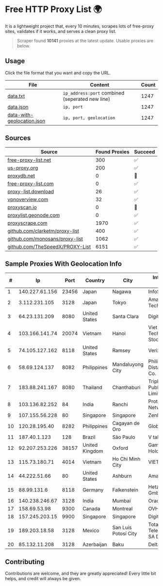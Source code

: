 
# Free HTTP Proxy List 🌍

It is a lightweight project that, every 10 minutes, scrapes lots of free-proxy sites, validates if it works, and serves a clean proxy list.


> Scraper found **10141** proxies at the latest update. Usable proxies are below.

## Usage

Click the file format that you want and copy the URL.


|File|Content|Count|
|----|-------|-----|
|[data.txt](https://raw.githubusercontent.com/themiralay/Proxy-List-World/master/data.txt)|`ip_address:port` combined (seperated new line)|1247|
|[data.json](https://raw.githubusercontent.com/themiralay/Proxy-List-World/master/data.json)|`ip, port`|1247|
|[data-with-geolocation.json](https://raw.githubusercontent.com/themiralay/Proxy-List-World/master/data-with-geolocation.json)|`ip, port, geolocation`|1247|

## Sources

|Source|Found Proxies|Succeed|
|------|-------------|-------|
|[free-proxy-list.net](https://free-proxy-list.net)|300|✅|
|[us-proxy.org](https://www.us-proxy.org)|200|✅|
|[proxydb.net](http://proxydb.net)|0|🚫|
|[free-proxy-list.com](https://free-proxy-list.com/?page=&port=&type%5B%5D=http&type%5B%5D=https&up_time=0&search=Search)|0|✅|
|[proxy-list.download](https://www.proxy-list.download/HTTP)|26|✅|
|[vpnoverview.com](https://vpnoverview.com/privacy/anonymous-browsing/free-proxy-servers)|32|✅|
|[proxyscan.io](https://www.proxyscan.io)|0|🚫|
|[proxylist.geonode.com](https://proxylist.geonode.com/api/proxy-list?limit=300&page=1&sort_by=lastChecked&sort_type=desc&protocols=http,https)|0|✅|
|[proxyscrape.com](https://api.proxyscrape.com/v2/?request=displayproxies&protocol=http&timeout=10000&country=all&ssl=all&anonymity=all)|1970|✅|
|[github.com/clarketm/proxy-list](https://raw.githubusercontent.com/clarketm/proxy-list/master/proxy-list-raw.txt)|400|✅|
|[github.com/monosans/proxy-list](https://raw.githubusercontent.com/monosans/proxy-list/main/proxies/http.txt)|1062|✅|
|[github.com/TheSpeedX/PROXY-List](https://raw.githubusercontent.com/TheSpeedX/PROXY-List/master/http.txt)|6151|✅|


## Sample Proxies With Geolocation Info

|#|Ip|Port|Country|City|Internet Service Provider|
|-|--|----|-------|----|-------------------------|
|1|140.227.61.156|23456|Japan|Nagawa|InfoSphere|
|2|3.112.231.105|3128|Japan|Tokyo|Amazon Technologies Inc.|
|3|64.23.131.209|8080|United States|Santa Clara|DigitalOcean, LLC|
|4|103.166.141.74|20074|Vietnam|Hanoi|Viet NAM Cloud Technology Joint Stock Company|
|5|74.105.127.162|8118|United States|Ramsey|Verizon Business|
|6|58.69.124.137|8082|Philippines|Mandaluyong City|Philippine Long Distance Telephone Co.|
|7|183.88.241.167|8080|Thailand|Chanthaburi|Triple T Broadband Public Company Limited|
|8|103.136.82.252|84|India|Ranchi|Protoact Digital Network Pvt. Ltd|
|9|107.155.56.228|80|Singapore|Singapore|Zenlayer Inc|
|10|120.28.195.40|8282|Philippines|Cagayan de Oro|Globe Telecom|
|11|187.40.1.123|128|Brazil|São Paulo|V tal|
|12|92.207.253.226|38157|United Kingdom|Oxford|Gamma Telecom Holdings Ltd|
|13|115.73.180.71|4014|Vietnam|Ho Chi Minh City|VIETELmetro|
|14|44.222.51.66|80|United States|Ashburn|Amazon.com|
|15|88.99.131.6|8118|Germany|Falkenstein|Hetzner Online GmbH|
|16|140.238.246.67|3128|India|Mumbai|Oracle Corporation|
|17|158.69.53.98|9300|Canada|Montreal|OVH SAS|
|18|157.245.203.15|9900|Singapore|Singapore|DigitalOcean, LLC|
|19|189.203.18.58|3128|Mexico|San Luis Potosí City|Total Play Telecomunicaciones SA De CV|
|20|85.132.11.208|3128|Azerbaijan|Baku|Delta|



## Contributing

Contributions are welcome, and they are greatly appreciated! Every
little bit helps, and credit will always be given.

